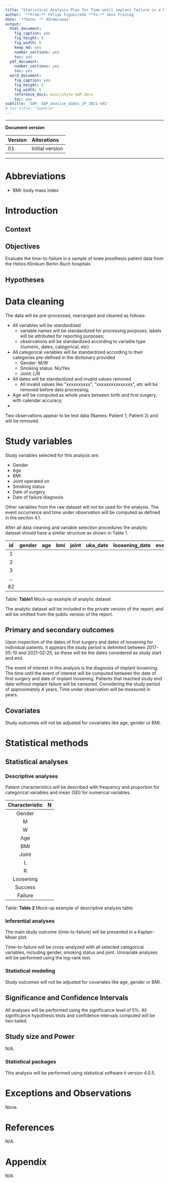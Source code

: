 ```yaml
---
title: "Statistical Analysis Plan for Time until implant failure in a knee prosthesis sub-population of the Helios Klinikum Berlin-Buch hospitals"
author: '**From:** Felipe Figueiredo **To:** Jens Freitag'
date: '**Date: ** dd/mm/aaaa'
output:
  html_document:
    fig_caption: yes
    fig_height: 6
    fig_width: 6
    keep_md: yes
    number_sections: yes
    toc: yes
  pdf_document:
    number_sections: yes
    toc: yes
  word_document:
    fig_caption: yes
    fig_height: 6
    fig_width: 6
    reference_docx: misc/style-SAP.docx
    toc: yes
subtitle: 'SAP: SAP_analise_dados_JF_2021-v01'
# toc-title: "Sumário"
---
```




---

**Document version**


|Version |Alterations     |
|:-------|:---------------|
|01      |Initial version |

---


# Abbreviations

- BMI: body mass index

# Introduction

## Context

## Objectives

Evaluate the time-to-failure in a sample of knee prosthesis patient data from the Helios Klinikum Berlin-Buch hospitals

## Hypotheses

# Data cleaning



The data will be pre-processed, rearranged and cleaned as follows:

- All variables will be standardized
  - variable names will be standardized for processing purposes, labels will be attributed for reporting purposes;
  - observations will be standardized according to variable type (numeric, dates, categorical, etc)
- All categorical variables will be standardized according to their categories pre-defined in the dictionary provided
  - Gender: M/W
  - Smoking status: No/Yes
  - Joint: L/R
- All dates will be standardized and invalid values removed
  - All invalid values like "xxxxxxxxxx",  "xxxxxxxxxxxxxxx", etc will be removed before data processing;
- Age will be computed as whole years between birth and first surgery, with calendar accuracy;
- 
  
Two observations appear to be test data (Names: Patient 1, Patient 2) and will be removed.

# Study variables

Study variables selected for this analysis are:

- Gender
- Age
- BMI
- Joint operated on
- Smoking status
- Date of surgery
- Date of failure diagnosis

Other variables from the raw dataset will not be used for the analysis.
The event occurrence and time under observation will be computed as defined in the section 4.1.

After all data cleaning and variable selection procedures the analytic dataset should have a similar structure as shown in Table 1.


| id  | gender | age | bmi | joint | uka_date | loosening_date | event | time |
|:---:|:------:|:---:|:---:|:-----:|:--------:|:--------------:|:-----:|:----:|
|  1  |        |     |     |       |          |                |       |      |
|  2  |        |     |     |       |          |                |       |      |
|  3  |        |     |     |       |          |                |       |      |
| ... |        |     |     |       |          |                |       |      |
| 82  |        |     |     |       |          |                |       |      |

Table: **Table1** Mock-up example of analytic dataset

The analytic dataset will be included in the private version of the report, and will be omitted from the public version of the report.

## Primary and secondary outcomes

Upon inspection of the dates of first surgery and dates of loosening for individual patients, it appears the study period is delimited between 2017-05-10 and 2021-02-25, so these will be the dates considered as study start and end.

The event of interest in this analysis is the diagnosis of implant loosening.
The time until the event of interest will be computed between the date of first surgery and date of implant loosening.
Patients that reached study end date without implant failure will be censored.
Considering the study period of approximately 4 years, Time under observation will be measured in years.

## Covariates

Study outcomes will not be adjusted for covariates like age, gender or BMI.

# Statistical methods

## Statistical analyses

### Descriptive analyses

Patient characteristics will be described with frequency and proportion for categorical variables and mean (SD) for numerical variables.


| Characteristic | N |
|:--------------:|:-:|
|     Gender     |   |
|       M        |   |
|       W        |   |
|      Age       |   |
|      BMI       |   |
|     Joint      |   |
|       L        |   |
|       R        |   |
|   Loosening    |   |
|    Success     |   |
|    Failure     |   |

Table: **Table 2** Mock-up example of descriptive analysis table

### Inferential analyses

The main study outcome (time-to-failure) will be presented in a Kaplan-Meier plot.

Time-to-failure will be cross-analyzed with all selected categorical variables, including gender, smoking status and joint.
Univariate analyses will be performed using the log-rank test.

### Statistical modeling

Study outcomes will not be adjusted for covariates like age, gender or BMI.

## Significance and Confidence Intervals

All analyses will be performed using the significance level of 5%.
All significance hypothesis tests and confidence intervals computed will be two-tailed.

## Study size and Power

N/A.

### Statistical packages

This analysis will be performed using statistical software `R` version 4.0.5.

# Exceptions and Observations

None.

# References

N/A.

# Appendix

N/A.
